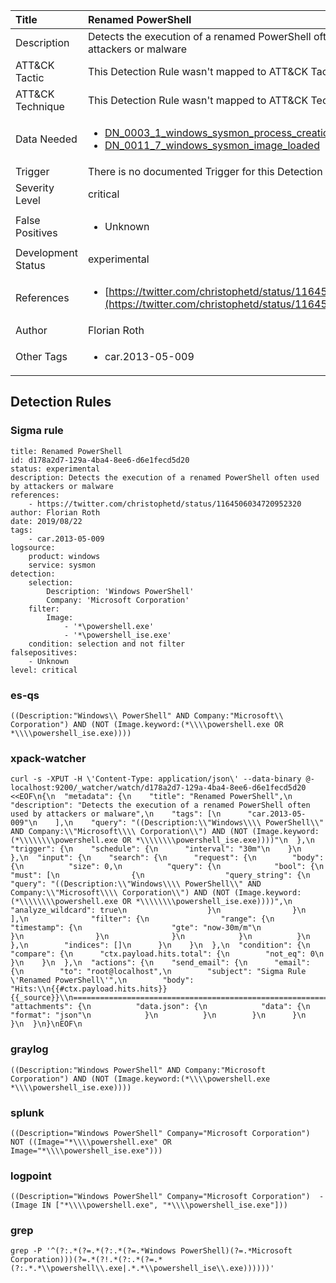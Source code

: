 | Title                | Renamed PowerShell                                                                                                                                                 |
|:---------------------|:------------------------------------------------------------------------------------------------------------------------------------------------------------|
| Description          | Detects the execution of a renamed PowerShell often used by attackers or malware                                                                                                                                           |
| ATT&amp;CK Tactic    |   This Detection Rule wasn't mapped to ATT&amp;CK Tactic yet  |
| ATT&amp;CK Technique |  This Detection Rule wasn't mapped to ATT&amp;CK Technique yet  |
| Data Needed          | <ul><li>[DN_0003_1_windows_sysmon_process_creation](../Data_Needed/DN_0003_1_windows_sysmon_process_creation.md)</li><li>[DN_0011_7_windows_sysmon_image_loaded](../Data_Needed/DN_0011_7_windows_sysmon_image_loaded.md)</li></ul>  |
| Trigger              |  There is no documented Trigger for this Detection Rule yet  |
| Severity Level       | critical |
| False Positives      | <ul><li>Unknown</li></ul>  |
| Development Status   | experimental |
| References           | <ul><li>[https://twitter.com/christophetd/status/1164506034720952320](https://twitter.com/christophetd/status/1164506034720952320)</li></ul>  |
| Author               | Florian Roth |
| Other Tags           | <ul><li>car.2013-05-009</li></ul> | 

## Detection Rules

### Sigma rule

```
title: Renamed PowerShell
id: d178a2d7-129a-4ba4-8ee6-d6e1fecd5d20
status: experimental
description: Detects the execution of a renamed PowerShell often used by attackers or malware
references:
    - https://twitter.com/christophetd/status/1164506034720952320
author: Florian Roth
date: 2019/08/22
tags:
    - car.2013-05-009
logsource:
    product: windows
    service: sysmon
detection:
    selection:
        Description: 'Windows PowerShell'
        Company: 'Microsoft Corporation'
    filter:
        Image: 
            - '*\powershell.exe'
            - '*\powershell_ise.exe'
    condition: selection and not filter
falsepositives:
    - Unknown
level: critical

```





### es-qs
    
```
((Description:"Windows\\ PowerShell" AND Company:"Microsoft\\ Corporation") AND (NOT (Image.keyword:(*\\\\powershell.exe OR *\\\\powershell_ise.exe))))
```


### xpack-watcher
    
```
curl -s -XPUT -H \'Content-Type: application/json\' --data-binary @- localhost:9200/_watcher/watch/d178a2d7-129a-4ba4-8ee6-d6e1fecd5d20 <<EOF\n{\n  "metadata": {\n    "title": "Renamed PowerShell",\n    "description": "Detects the execution of a renamed PowerShell often used by attackers or malware",\n    "tags": [\n      "car.2013-05-009"\n    ],\n    "query": "((Description:\\"Windows\\\\ PowerShell\\" AND Company:\\"Microsoft\\\\ Corporation\\") AND (NOT (Image.keyword:(*\\\\\\\\powershell.exe OR *\\\\\\\\powershell_ise.exe))))"\n  },\n  "trigger": {\n    "schedule": {\n      "interval": "30m"\n    }\n  },\n  "input": {\n    "search": {\n      "request": {\n        "body": {\n          "size": 0,\n          "query": {\n            "bool": {\n              "must": [\n                {\n                  "query_string": {\n                    "query": "((Description:\\"Windows\\\\ PowerShell\\" AND Company:\\"Microsoft\\\\ Corporation\\") AND (NOT (Image.keyword:(*\\\\\\\\powershell.exe OR *\\\\\\\\powershell_ise.exe))))",\n                    "analyze_wildcard": true\n                  }\n                }\n              ],\n              "filter": {\n                "range": {\n                  "timestamp": {\n                    "gte": "now-30m/m"\n                  }\n                }\n              }\n            }\n          }\n        },\n        "indices": []\n      }\n    }\n  },\n  "condition": {\n    "compare": {\n      "ctx.payload.hits.total": {\n        "not_eq": 0\n      }\n    }\n  },\n  "actions": {\n    "send_email": {\n      "email": {\n        "to": "root@localhost",\n        "subject": "Sigma Rule \'Renamed PowerShell\'",\n        "body": "Hits:\\n{{#ctx.payload.hits.hits}}{{_source}}\\n================================================================================\\n{{/ctx.payload.hits.hits}}",\n        "attachments": {\n          "data.json": {\n            "data": {\n              "format": "json"\n            }\n          }\n        }\n      }\n    }\n  }\n}\nEOF\n
```


### graylog
    
```
((Description:"Windows PowerShell" AND Company:"Microsoft Corporation") AND (NOT (Image.keyword:(*\\\\powershell.exe *\\\\powershell_ise.exe))))
```


### splunk
    
```
((Description="Windows PowerShell" Company="Microsoft Corporation") NOT ((Image="*\\\\powershell.exe" OR Image="*\\\\powershell_ise.exe")))
```


### logpoint
    
```
((Description="Windows PowerShell" Company="Microsoft Corporation")  -(Image IN ["*\\\\powershell.exe", "*\\\\powershell_ise.exe"]))
```


### grep
    
```
grep -P '^(?:.*(?=.*(?:.*(?=.*Windows PowerShell)(?=.*Microsoft Corporation)))(?=.*(?!.*(?:.*(?=.*(?:.*.*\\powershell\\.exe|.*.*\\powershell_ise\\.exe))))))'
```



